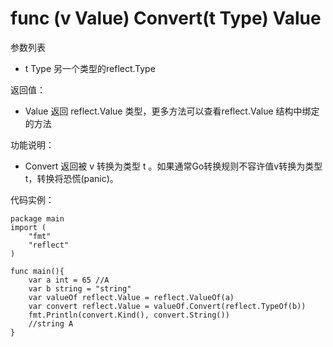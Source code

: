 # func (v Value) Convert(t Type) Value
参数列表

- t Type 另一个类型的reflect.Type

返回值：

- Value 返回 reflect.Value 类型，更多方法可以查看reflect.Value 结构中绑定的方法

功能说明：

- Convert 返回被 v 转换为类型 t 。如果通常Go转换规则不容许值v转换为类型t，转换将恐慌(panic)。

代码实例：

	package main
	import (
		"fmt"
		"reflect"
	)
    
	func main(){
		var a int = 65 //A
		var b string = "string"
		var valueOf reflect.Value = reflect.ValueOf(a)
		var convert reflect.Value = valueOf.Convert(reflect.TypeOf(b))
		fmt.Println(convert.Kind(), convert.String())
		//string A
	}

